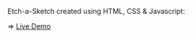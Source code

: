 Etch-a-Sketch created using HTML, CSS & Javascript:

=> <a href="https://elivagar.github.io/etch-a-sketch/">Live Demo</a>
